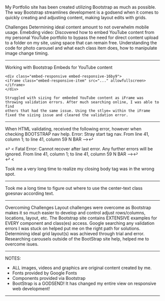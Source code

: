 My Portfolio site has been created utilizing Bootstrap as much as possible. The way Bootstrap streamlines development is a godsend when it comes to quickly creating and adjusting content, making layout edits with grids. 

Challenges
Determining ideal content amount to not overwhelm mobile usage.
Emebding video: Discovered how to embed YouTube content from my personal YouTube portfolio to bypass the need for direct content upload to a folder on my site, using space that can remain free. 
Understanding the code for photo carousel and what each class item does, how to manipulate image change timing.

-----
Working with Bootstrap Embeds for YouTube content

    <div class="embed-responsive embed-responsive-16by9">
    <iframe class="embed-responsive-item" src="..." allowfullscreen></iframe>
    </div>

    Struggled with sizing for embeded YouTube content as iFrame was throwing validation errors. After much searching online, I was able to find 
    others that had the same issue. Using the stlye= within the iFrame fixed the sizing issue and cleared the validation error.

-----
When HTML validating, received the following error, however when checking BOOTSTRAP nav help.
    Error: Stray start tag nav.
    From line 41, column 1; to line 41, column 59
    N BAR -->↩<nav class="navbar navbar-expand-lg navbar-light bg-light">↩    <
    Fatal Error: Cannot recover after last error. Any further errors will be ignored.
    From line 41, column 1; to line 41, column 59
    N BAR -->↩<nav class="navbar navbar-expand-lg navbar-light bg-light">↩    <

Took me a very long time to realize my closing body tag was in the wrong spot. 

-----
Took me a long time to figure out where to use the center-text class goesnav according text. 

-----
Overcoming Challenges
Layout challenges were overcome as Bootstrap makes it so much easier to develop and control adjust rows/columns, locations, layout, etc. 
The Bootstrap site contains EXTENSIVE examples for EVERY component and class(es) access.
Google searching any validation errors I was stuck on helped put me on the right path for solutions.
Determining ideal grid layout(s) was achieved through trial and error. 
Researching carousels outside of the BootStrap site help, helped me to overcome isues. 


-----------------------------------------------------------------------------------
NOTES: 
- ALL images, videos and graphics are original content created by me.
- Fonts provided by Google Fonts
- Components provided via Bootstrap
- BootStrap is a GODSEND! It has changed my entire view on responsive web development!
-----------------------------------------------------------------------------------
